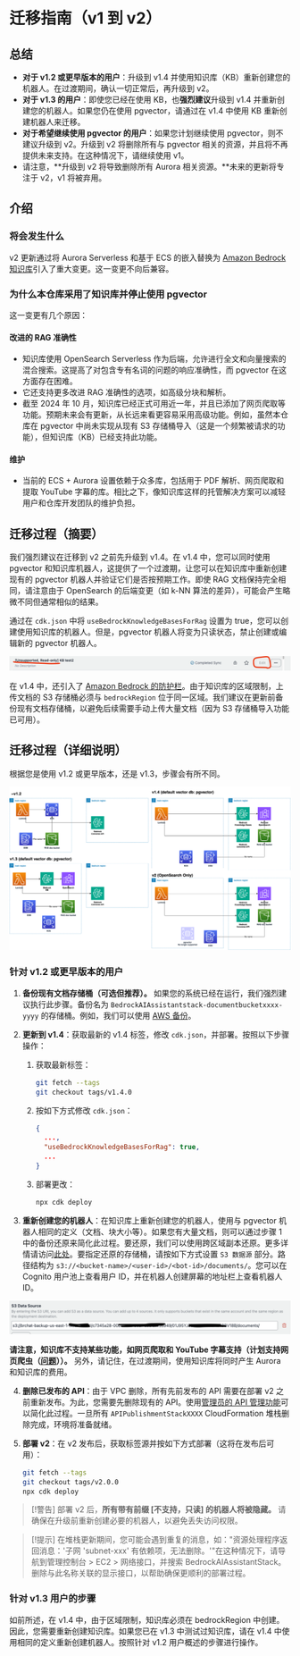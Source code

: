 # 迁移指南（v1 到 v2）

## 总结

- **对于 v1.2 或更早版本的用户**：升级到 v1.4 并使用知识库（KB）重新创建您的机器人。在过渡期间，确认一切正常后，再升级到 v2。
- **对于 v1.3 的用户**：即使您已经在使用 KB，也**强烈建议**升级到 v1.4 并重新创建您的机器人。如果您仍在使用 pgvector，请通过在 v1.4 中使用 KB 重新创建机器人来迁移。
- **对于希望继续使用 pgvector 的用户**：如果您计划继续使用 pgvector，则不建议升级到 v2。升级到 v2 将删除所有与 pgvector 相关的资源，并且将不再提供未来支持。在这种情况下，请继续使用 v1。
- 请注意，**升级到 v2 将导致删除所有 Aurora 相关资源。**未来的更新将专注于 v2，v1 将被弃用。

## 介绍

### 将会发生什么

v2 更新通过将 Aurora Serverless 和基于 ECS 的嵌入替换为 [Amazon Bedrock 知识库](https://docs.aws.amazon.com/bedrock/latest/userguide/knowledge-base.html)引入了重大变更。这一变更不向后兼容。

### 为什么本仓库采用了知识库并停止使用 pgvector

这一变更有几个原因：

#### 改进的 RAG 准确性

- 知识库使用 OpenSearch Serverless 作为后端，允许进行全文和向量搜索的混合搜索。这提高了对包含专有名词的问题的响应准确性，而 pgvector 在这方面存在困难。
- 它还支持更多改进 RAG 准确性的选项，如高级分块和解析。
- 截至 2024 年 10 月，知识库已经正式可用近一年，并且已添加了网页爬取等功能。预期未来会有更新，从长远来看更容易采用高级功能。例如，虽然本仓库在 pgvector 中尚未实现从现有 S3 存储桶导入（这是一个频繁被请求的功能），但知识库（KB）已经支持此功能。

#### 维护

- 当前的 ECS + Aurora 设置依赖于众多库，包括用于 PDF 解析、网页爬取和提取 YouTube 字幕的库。相比之下，像知识库这样的托管解决方案可以减轻用户和仓库开发团队的维护负担。

## 迁移过程（摘要）

我们强烈建议在迁移到 v2 之前先升级到 v1.4。在 v1.4 中，您可以同时使用 pgvector 和知识库机器人，这提供了一个过渡期，让您可以在知识库中重新创建现有的 pgvector 机器人并验证它们是否按预期工作。即使 RAG 文档保持完全相同，请注意由于 OpenSearch 的后端变更（如 k-NN 算法的差异），可能会产生略微不同但通常相似的结果。

通过在 `cdk.json` 中将 `useBedrockKnowledgeBasesForRag` 设置为 true，您可以创建使用知识库的机器人。但是，pgvector 机器人将变为只读状态，禁止创建或编辑新的 pgvector 机器人。

![](../imgs/v1_to_v2_readonly_bot.png)

在 v1.4 中，还引入了 [Amazon Bedrock 的防护栏](https://aws.amazon.com/jp/bedrock/guardrails/)。由于知识库的区域限制，上传文档的 S3 存储桶必须与 `bedrockRegion` 位于同一区域。我们建议在更新前备份现有文档存储桶，以避免后续需要手动上传大量文档（因为 S3 存储桶导入功能已可用）。

## 迁移过程（详细说明）

根据您是使用 v1.2 或更早版本，还是 v1.3，步骤会有所不同。

![](../imgs/v1_to_v2_arch.png)

### 针对 v1.2 或更早版本的用户

1. **备份现有文档存储桶（可选但推荐）。** 如果您的系统已经在运行，我们强烈建议执行此步骤。备份名为 `BedrockAIAssistantstack-documentbucketxxxx-yyyy` 的存储桶。例如，我们可以使用 [AWS 备份](https://docs.aws.amazon.com/aws-backup/latest/devguide/s3-backups.html)。

2. **更新到 v1.4**：获取最新的 v1.4 标签，修改 `cdk.json`，并部署。按照以下步骤操作：

   1. 获取最新标签：
      ```bash
      git fetch --tags
      git checkout tags/v1.4.0
      ```
   2. 按如下方式修改 `cdk.json`：
      ```json
      {
        ...,
        "useBedrockKnowledgeBasesForRag": true,
        ...
      }
      ```
   3. 部署更改：
      ```bash
      npx cdk deploy
      ```

3. **重新创建您的机器人**：在知识库上重新创建您的机器人，使用与 pgvector 机器人相同的定义（文档、块大小等）。如果您有大量文档，则可以通过步骤 1 中的备份还原来简化此过程。要还原，我们可以使用跨区域副本还原。更多详情请访问[此处](https://docs.aws.amazon.com/aws-backup/latest/devguide/restoring-s3.html)。要指定还原的存储桶，请按如下方式设置 `S3 数据源` 部分。路径结构为 `s3://<bucket-name>/<user-id>/<bot-id>/documents/`。您可以在 Cognito 用户池上查看用户 ID，并在机器人创建屏幕的地址栏上查看机器人 ID。

![](../imgs/v1_to_v2_KB_s3_source.png)

**请注意，知识库不支持某些功能，如网页爬取和 YouTube 字幕支持（计划支持网页爬虫（[问题](https://github.com/aws-samples/bedrock-chat/issues/557)））。** 另外，请记住，在过渡期间，使用知识库将同时产生 Aurora 和知识库的费用。

4. **删除已发布的 API**：由于 VPC 删除，所有先前发布的 API 需要在部署 v2 之前重新发布。为此，您需要先删除现有的 API。使用[管理员的 API 管理功能](../ADMINISTRATOR_zh-CN.md)可以简化此过程。一旦所有 `APIPublishmentStackXXXX` CloudFormation 堆栈删除完成，环境将准备就绪。

5. **部署 v2**：在 v2 发布后，获取标签源并按如下方式部署（这将在发布后可用）：
   ```bash
   git fetch --tags
   git checkout tags/v2.0.0
   npx cdk deploy
   ```

> [!警告]
> 部署 v2 后，**所有带有前缀 [不支持，只读] 的机器人将被隐藏。** 请确保在升级前重新创建必要的机器人，以避免丢失访问权限。

> [!提示]
> 在堆栈更新期间，您可能会遇到重复的消息，如："资源处理程序返回消息：'子网 'subnet-xxx' 有依赖项，无法删除。'"在这种情况下，请导航到管理控制台 > EC2 > 网络接口，并搜索 BedrockAIAssistantStack。删除与此名称关联的显示接口，以帮助确保更顺利的部署过程。

### 针对 v1.3 用户的步骤

如前所述，在 v1.4 中，由于区域限制，知识库必须在 bedrockRegion 中创建。因此，您需要重新创建知识库。如果您已在 v1.3 中测试过知识库，请在 v1.4 中使用相同的定义重新创建机器人。按照针对 v1.2 用户概述的步骤进行操作。